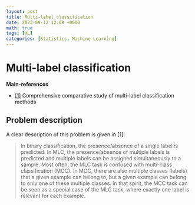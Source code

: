 ```yaml
---
layout: post
title: Multi-label classification
date: 2023-09-12 12:09 +0000
math: true
tags: [ML]
categories: [Statistics, Machine Learning]
---
```


# Multi-label classification

**Main-references**
- [[1]](https://www.sciencedirect.com/science/article/pii/S0957417422005991) Comprehensive comparative study of multi-label classification methods

## Problem description

A clear description of this problem is given in [1]:


>In binary classification, the presence/absence of a single label is predicted. In MLC, the presence/absence of multiple labels is predicted and multiple labels can be assigned simultaneously to a sample. Most often, the MLC task is confused with multi-class classification (MCC). In MCC, there are also multiple classes (labels) that a given example can belong to, but a given example can belong to only one of these multiple classes. In that spirit, the MCC task can be seen as a special case of the MLC task, where exactly one label is relevant for each example.
